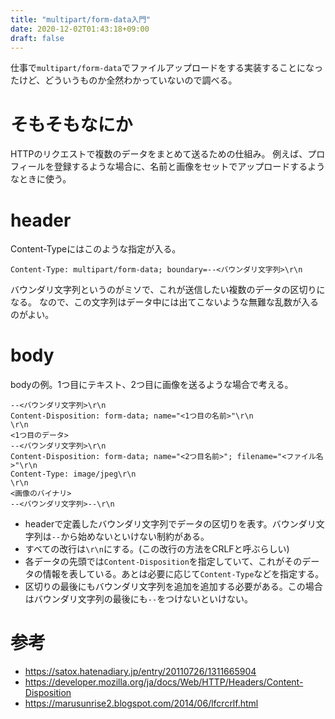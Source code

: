 ```yaml
---
title: "multipart/form-data入門"
date: 2020-12-02T01:43:18+09:00
draft: false
---
```


仕事で`multipart/form-data`でファイルアップロードをする実装することになったけど、どういうものか全然わかっていないので調べる。

# そもそもなにか
HTTPのリクエストで複数のデータをまとめて送るための仕組み。
例えば、プロフィールを登録するような場合に、名前と画像をセットでアップロードするようなときに使う。

# header
Content-Typeにはこのような指定が入る。
```
Content-Type: multipart/form-data; boundary=--<バウンダリ文字列>\r\n
```
バウンダリ文字列というのがミソで、これが送信したい複数のデータの区切りになる。
なので、この文字列はデータ中には出てこないような無難な乱数が入るのがよい。

# body
bodyの例。1つ目にテキスト、2つ目に画像を送るような場合で考える。

```
--<バウンダリ文字列>\r\n
Content-Disposition: form-data; name="<1つ目の名前>"\r\n
\r\n
<1つ目のデータ>
--<バウンダリ文字列>\r\n
Content-Disposition: form-data; name="<2つ目名前>"; filename="<ファイル名>"\r\n
Content-Type: image/jpeg\r\n
\r\n
<画像のバイナリ>
--<バウンダリ文字列>--\r\n
```

- headerで定義したバウンダリ文字列でデータの区切りを表す。バウンダリ文字列は`--`から始めないといけない制約がある。
- すべての改行は`\r\n`にする。(この改行の方法をCRLFと呼ぶらしい)
- 各データの先頭では`Content-Disposition`を指定していて、これがそのデータの情報を表している。あとは必要に応じて`Content-Type`などを指定する。
- 区切りの最後にもバウンダリ文字列を追加を追加する必要がある。この場合はバウンダリ文字列の最後にも`--`をつけないといけない。

# 参考
- https://satox.hatenadiary.jp/entry/20110726/1311665904
- https://developer.mozilla.org/ja/docs/Web/HTTP/Headers/Content-Disposition
- https://marusunrise2.blogspot.com/2014/06/lfcrcrlf.html

